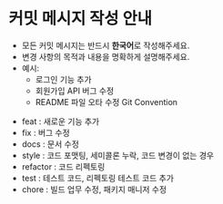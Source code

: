 # 커밋 메시지 작성 안내

- 모든 커밋 메시지는 반드시 **한국어**로 작성해주세요.
- 변경 사항의 목적과 내용을 명확하게 설명해주세요.
- 예시:
    - 로그인 기능 추가
    - 회원가입 API 버그 수정
    - README 파일 오타 수정
      Git Convention

* feat : 새로운 기능 추가
* fix : 버그 수정
* docs : 문서 수정
* style : 코드 포맷팅, 세미콜론 누락, 코드 변경이 없는 경우
* refactor : 코드 리펙토링
* test : 테스트 코드, 리펙토링 테스트 코드 추가
* chore : 빌드 업무 수정, 패키지 매니저 수정


